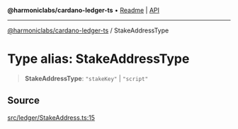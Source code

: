 **@harmoniclabs/cardano-ledger-ts** • [Readme](../README.md) \| [API](../globals.md)

***

[@harmoniclabs/cardano-ledger-ts](../README.md) / StakeAddressType

# Type alias: StakeAddressType

> **StakeAddressType**: `"stakeKey"` \| `"script"`

## Source

[src/ledger/StakeAddress.ts:15](https://github.com/HarmonicLabs/cardano-ledger-ts/blob/d1659b0/src/ledger/StakeAddress.ts#L15)
